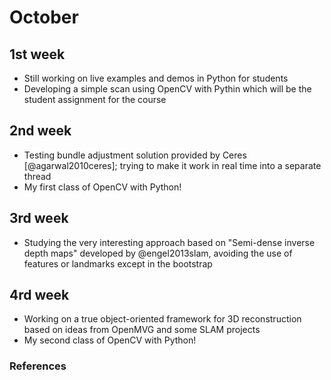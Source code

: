 # October

## 1st week

- Still working on live examples and demos in Python for students
- Developing a simple scan using OpenCV with Pythin which will be the student assignment for the course

## 2nd week

- Testing bundle adjustment solution provided by Ceres [@agarwal2010ceres]; trying to make it work in real time into a separate thread
- My first class of OpenCV with Python!

## 3rd week

- Studying the very interesting approach based on "Semi-dense inverse depth maps" developed by @engel2013slam, avoiding the use of features or landmarks except in the bootstrap

## 4rd week

- Working on a true object-oriented framework for 3D reconstruction based on ideas from OpenMVG and some SLAM projects
- My second class of OpenCV with Python!

### References
